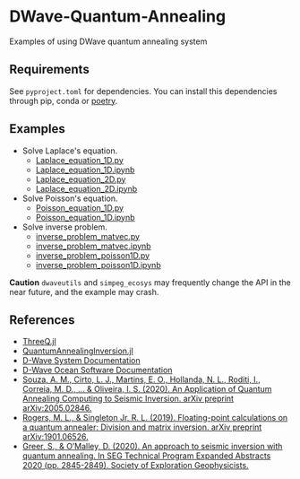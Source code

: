 # DWave-Quantum-Annealing
Examples of using DWave quantum annealing system

## Requirements
See `pyproject.toml` for dependencies. You can install this dependencies through pip, conda or [poetry](https://python-poetry.org/docs/dependency-specification/).

## Examples
- Solve Laplace's equation.
  - [Laplace_equation_1D.py](./examples/Laplace_equation_1D.py)
  - [Laplace_equation_1D.ipynb](examples/Laplace_equation_1D.ipynb)
  - [Laplace_equation_2D.py](examples/Laplace_equation_2D.py) 
  - [Laplace_equation_2D.ipynb](examples/Laplace_equation_2D.ipynb)
- Solve Poisson's equation.
  - [Poisson_equation_1D.py](./examples/Poisson_equation_1D.py)
  - [Poisson_equation_1D.ipynb](examples/Poisson_equation_1D.ipynb)
- Solve inverse problem.
  - [inverse_problem_matvec.py](./examples/inverse_problem_matvec.py)
  - [inverse_problem_matvec.ipynb](./examples/inverse_problem_matvec.ipynb)
  - [inverse_problem_poisson1D.py](./examples/inverse_problem_poisson1D.py)
  - [inverse_problem_poisson1D.ipynb](./examples/inverse_problem_poisson1D.ipynb)

**Caution**
`dwaveutils` and `simpeg_ecosys` may frequently change the API in the near future, and the example may crash.

## References
- [ThreeQ.jl](https://github.com/omalled/ThreeQ.jl)
- [QuantumAnnealingInversion.jl](https://github.com/sygreer/QuantumAnnealingInversion.jl)
- [D-Wave System Documentation](https://docs.dwavesys.com/docs/latest/index.html#)
- [D-Wave Ocean Software Documentation](https://docs.ocean.dwavesys.com/en/latest/getting_started.html)
- [Souza, A. M., Cirto, L. J., Martins, E. O., Hollanda, N. L., Roditi, I., Correia, M. D., ... & Oliveira, I. S. (2020). An Application of Quantum Annealing Computing to Seismic Inversion. arXiv preprint arXiv:2005.02846.](https://arxiv.org/abs/2005.02846)
- [Rogers, M. L., & Singleton Jr, R. L. (2019). Floating-point calculations on a quantum annealer: Division and matrix inversion. arXiv preprint arXiv:1901.06526.](https://arxiv.org/abs/1901.06526)
- [Greer, S., & O’Malley, D. (2020). An approach to seismic inversion with quantum annealing. In SEG Technical Program Expanded Abstracts 2020 (pp. 2845-2849). Society of Exploration Geophysicists.](http://www.sygreer.com/research/papers/greer_seisquant_seg_2020.pdf)
